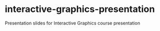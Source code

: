 # interactive-graphics-presentation
Presentation slides for Interactive Graphics course presentation
